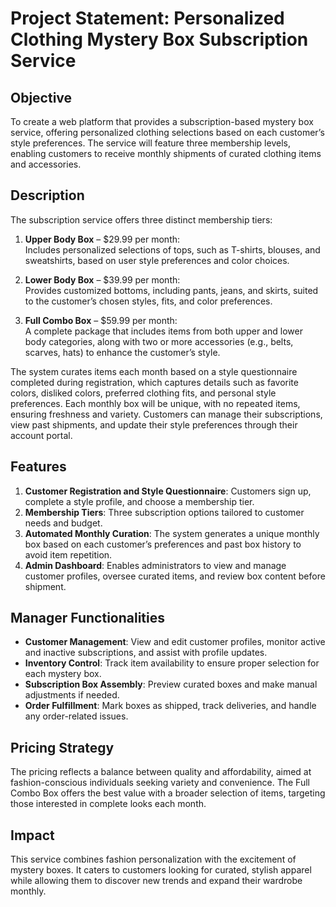 # Project Statement: Personalized Clothing Mystery Box Subscription Service

## Objective
To create a web platform that provides a subscription-based mystery box service, offering personalized clothing selections based on each customer’s style preferences. The service will feature three membership levels, enabling customers to receive monthly shipments of curated clothing items and accessories.

## Description
The subscription service offers three distinct membership tiers:

1. **Upper Body Box** – $29.99 per month:  
   Includes personalized selections of tops, such as T-shirts, blouses, and sweatshirts, based on user style preferences and color choices.

2. **Lower Body Box** – $39.99 per month:  
   Provides customized bottoms, including pants, jeans, and skirts, suited to the customer’s chosen styles, fits, and color preferences.

3. **Full Combo Box** – $59.99 per month:  
   A complete package that includes items from both upper and lower body categories, along with two or more accessories (e.g., belts, scarves, hats) to enhance the customer’s style.

The system curates items each month based on a style questionnaire completed during registration, which captures details such as favorite colors, disliked colors, preferred clothing fits, and personal style preferences. Each monthly box will be unique, with no repeated items, ensuring freshness and variety. Customers can manage their subscriptions, view past shipments, and update their style preferences through their account portal.

## Features
1. **Customer Registration and Style Questionnaire**: Customers sign up, complete a style profile, and choose a membership tier.
2. **Membership Tiers**: Three subscription options tailored to customer needs and budget.
3. **Automated Monthly Curation**: The system generates a unique monthly box based on each customer’s preferences and past box history to avoid item repetition.
4. **Admin Dashboard**: Enables administrators to view and manage customer profiles, oversee curated items, and review box content before shipment.

## Manager Functionalities
- **Customer Management**: View and edit customer profiles, monitor active and inactive subscriptions, and assist with profile updates.
- **Inventory Control**: Track item availability to ensure proper selection for each mystery box.
- **Subscription Box Assembly**: Preview curated boxes and make manual adjustments if needed.
- **Order Fulfillment**: Mark boxes as shipped, track deliveries, and handle any order-related issues.

## Pricing Strategy
The pricing reflects a balance between quality and affordability, aimed at fashion-conscious individuals seeking variety and convenience. The Full Combo Box offers the best value with a broader selection of items, targeting those interested in complete looks each month.

## Impact
This service combines fashion personalization with the excitement of mystery boxes. It caters to customers looking for curated, stylish apparel while allowing them to discover new trends and expand their wardrobe monthly.
